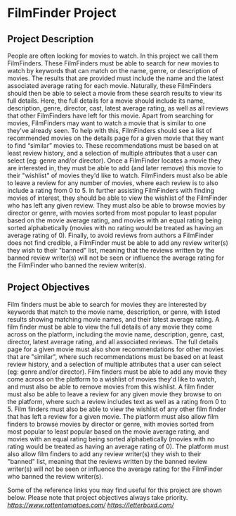 # FilmFinder Project
## Project Description

People are often looking for movies to watch. In this project we call them FilmFinders. These FilmFinders must be able to search for new movies to watch by keywords that can match on the name, genre, or description of movies. The results that are provided must include the name and the latest associated average rating for each movie. Naturally, these FilmFinders should then be able to select a movie from these search results to view its full details. Here, the full details for a movie should include its name, description, genre, director, cast, latest average rating, as well as all reviews that other FilmFinders have left for this movie. Apart from searching for movies, FilmFinders may want to watch a movie that is similar to one they've already seen. To help with this, FilmFinders should see a list of recommended movies on the details page for a given movie that they want to find “similar” movies to. These recommendations must be based on at least review history, and a selection of multiple attributes that a user can select (eg: genre and/or director). Once a FilmFinder locates a movie they are interested in, they must be able to add (and later remove) this movie to their "wishlist" of movies they'd like to watch. FilmFinders must also be able to leave a review for any number of movies, where each review is to also include a rating from 0 to 5. In further assisting FilmFinders with finding movies of interest, they should be able to view the wishlist of the FilmFinder who has left any given review. They must also be able to browse movies by director or genre, with movies sorted from most popular to least popular based on the movie average rating, and movies with an equal rating being sorted alphabetically (movies with no rating would be treated as having an average rating of 0). Finally, to avoid reviews from authors a FilmFinder does not find credible, a FilmFinder must be able to add any review writer(s) they wish to their "banned" list, meaning that the reviews written by the banned review writer(s) will not be seen or influence the average rating for the FilmFinder who banned the review writer(s).

## Project Objectives

Film finders must be able to search for movies they are interested by keywords that match to the movie name, description, or genre, with listed results showing matching movie names, and their latest average rating. A film finder must be able to view the full details of any movie they come across on the platform, including the movie name, description, genre, cast, director, latest average rating, and all associated reviews. The full details page for a given movie must also show recommendations for other movies that are "similar", where such recommendations must be based on at least review history, and a selection of multiple attributes that a user can select (eg: genre and/or director). Film finders must be able to add any movie they come across on the platform to a wishlist of movies they'd like to watch, and must also be able to remove movies from this wishlist. A film finder must also be able to leave a review for any given movie they browse to on the platform, where such a review includes text as well as a rating from 0 to 5. Film finders must also be able to view the wishlist of any other film finder that has left a review for a given movie. The platform must also allow film finders to browse movies by director or genre, with movies sorted from most popular to least popular based on the movie average rating, and movies with an equal rating being sorted alphabetically (movies with no rating would be treated as having an average rating of 0). The platform must also allow film finders to add any review writer(s) they wish to their "banned" list, meaning that the reviews written by the banned review writer(s) will not be seen or influence the average rating for the FilmFinder who banned the review writer(s).

Some of the reference links you may find useful for this project are shown below. Please note that project objectives always take priority.
*https://www.rottentomatoes.com/ https://letterboxd.com/*
